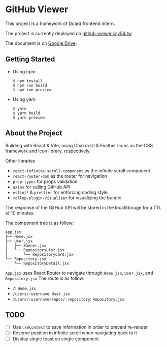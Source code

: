 # GitHub Viewer

This project is a homework of Dcard frontend intern.

The project is currently deployed on [github-viewer.csy54.tw](https://github-viewer.csy54.tw).

The document is on [Google Drive](https://drive.google.com/file/d/1niPucGwf9qGEpLokVptK2a1zNeReS8WL/view?usp=sharing).

## Getting Started

- Using npm
  ```shell
  $ npm install
  $ npm run build
  $ npm run preview
  ```
- Using yarn
  ```shell
  $ yarn
  $ yarn build
  $ yarn preview
  ```

## About the Project

Building with React & Vite, using Chakra UI & Feather Icons as the CSS framework and icon library, respectively.

Other libraries
- `react-infinite-scroll-component` as the infinite scroll component
- `react-router-dom` as the router for navigation
- `prop-types` for props validation
- `axios` for calling GitHub API
- `eslint*` & `prettier` for enforcing coding style
- `rollup-plugin-visualizer` for visualizing the bundle

The response of the GitHub API will be stored in the localStorage for a TTL of 10 minutes.

The component tree is as follow:
```
App.jsx
├── Home.jsx
├── User.jsx
│   ├── Banner.jsx
│   └── RepositoryList.jsx
│       └── RepositoryCard.jsx
└── Repository.jsx
    └── RepositoryDetail.jsx
```

`App.jsx` uses React Router to navigate through `Home.jsx`, `User.jsx`, and `Repository.jsx`
The route is as follow:
- `/`: `Home.jsx`
- `/users/:username`: `User.jsx`
- `/users/:username/repos/:repository`: `Repository.jsx`

## TODO

- [ ] Use `useContext` to save information in order to prevent re-render
- [ ] Reserve position in infinite scroll when navigating back to it
- [ ] Display single toast on single component
